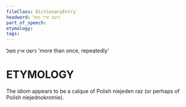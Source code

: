 ```yaml
---
fileClass: DictionaryEntry
headword: נישט איין מאָל
part_of_speech: 
etymology: 
tags: 
---
```

נישט איין מאָל
'more than once, repeatedly'

ETYMOLOGY
===========
The idiom appears to be a calque of Polish niejeden raz (or perhaps of Polish niejednokrotnie).